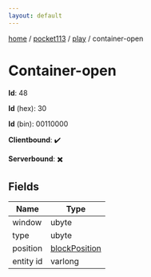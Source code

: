 ```yaml
---
layout: default
---
```


[home](/)  /  [pocket113](/protocol/pocket113)  /  [play](/protocol/pocket113/play)  /  container-open

# Container-open

**Id**: 48

**Id** (hex): 30

**Id** (bin): 00110000

**Clientbound**: ✔️

**Serverbound**: ✖️

## Fields

Name | Type
---|---
window | ubyte
type | ubyte
position | [blockPosition](/protocol/pocket113/types/block-position)
entity id | varlong

